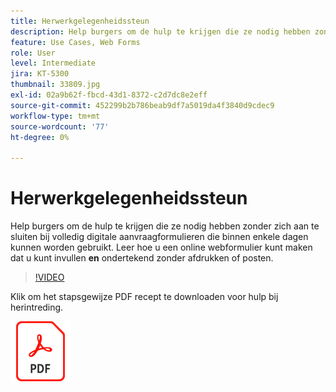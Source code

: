 ```yaml
---
title: Herwerkgelegenheidssteun
description: Help burgers om de hulp te krijgen die ze nodig hebben zonder zich aan te sluiten bij volledig digitale aanvraagformulieren die binnen enkele dagen kunnen worden gebruikt
feature: Use Cases, Web Forms
role: User
level: Intermediate
jira: KT-5300
thumbnail: 33809.jpg
exl-id: 02a9b62f-fbcd-43d1-8372-c2d7dc8e2eff
source-git-commit: 452299b2b786beab9df7a5019da4f3840d9cdec9
workflow-type: tm+mt
source-wordcount: '77'
ht-degree: 0%

---
```


# Herwerkgelegenheidssteun

Help burgers om de hulp te krijgen die ze nodig hebben zonder zich aan te sluiten bij volledig digitale aanvraagformulieren die binnen enkele dagen kunnen worden gebruikt. Leer hoe u een online webformulier kunt maken dat u kunt invullen **en** ondertekend zonder afdrukken of posten.

>[!VIDEO](https://video.tv.adobe.com/v/33809?quality=12&learn=on&hidetitle=true)

Klik om het stapsgewijze PDF recept te downloaden voor hulp bij herintreding.

[![Download PDF Recipe](../assets/acrobat_PDF_96.png)](../assets/UseCaseRecipe-EN-CreatingWebForms-Reemployment.pdf)
